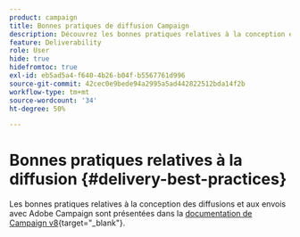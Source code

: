 ```yaml
---
product: campaign
title: Bonnes pratiques de diffusion Campaign
description: Découvrez les bonnes pratiques relatives à la conception et à lʼenvoi dʼune diffusion
feature: Deliverability
role: User
hide: true
hidefromtoc: true
exl-id: eb5ad5a4-f640-4b26-b04f-b5567761d996
source-git-commit: 42cec0e9bede94a2995a5ad442822512bda14f2b
workflow-type: tm+mt
source-wordcount: '34'
ht-degree: 50%

---
```


# Bonnes pratiques relatives à la diffusion {#delivery-best-practices}

Les bonnes pratiques relatives à la conception des diffusions et aux envois avec Adobe Campaign sont présentées dans la [documentation de Campaign v8](https://experienceleague.adobe.com/fr/docs/campaign/campaign-v8/send/delivery-best-practices){target="_blank"}.
